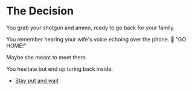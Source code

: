# The Decision

You grab your shotgun and ammo, ready to go back for your family. 

You remember hearing your wife's voice echoing over the phone. 📱
“GO HOME!”

Maybe she meant to meet there.

You hesitate but end up turing back inside.

- [Stay put and wait](./scene4B.md)



